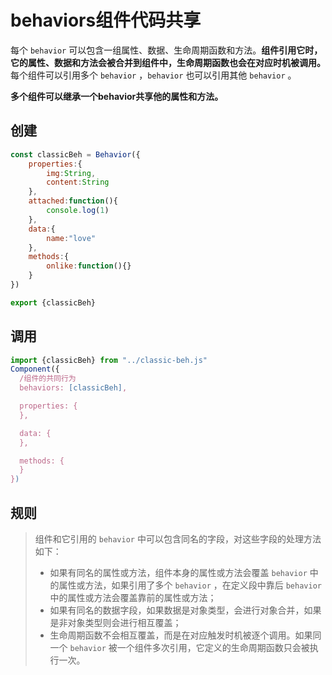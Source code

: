 # behaviors组件代码共享

每个 `behavior` 可以包含一组属性、数据、生命周期函数和方法。**组件引用它时，它的属性、数据和方法会被合并到组件中，生命周期函数也会在对应时机被调用。** 每个组件可以引用多个 `behavior` ，`behavior` 也可以引用其他 `behavior` 。

**多个组件可以继承一个behavior共享他的属性和方法。**

## 创建

```js
const classicBeh = Behavior({
    properties:{
        img:String,
        content:String
    },
    attached:function(){
		console.log(1)
    },
    data:{
		name:"love"
    },
    methods:{
		onlike:function(){}
    }
})

export {classicBeh}
```

## 调用

```js
import {classicBeh} from "../classic-beh.js"
Component({
  /组件的共同行为
  behaviors: [classicBeh],

  properties: {
  },

  data: {
  },

  methods: {  
  }
})
```

## 规则

> 组件和它引用的 `behavior` 中可以包含同名的字段，对这些字段的处理方法如下：
>
> - 如果有同名的属性或方法，组件本身的属性或方法会覆盖 `behavior` 中的属性或方法，如果引用了多个 `behavior` ，在定义段中靠后 `behavior` 中的属性或方法会覆盖靠前的属性或方法；
> - 如果有同名的数据字段，如果数据是对象类型，会进行对象合并，如果是非对象类型则会进行相互覆盖；
> - 生命周期函数不会相互覆盖，而是在对应触发时机被逐个调用。如果同一个 `behavior` 被一个组件多次引用，它定义的生命周期函数只会被执行一次。